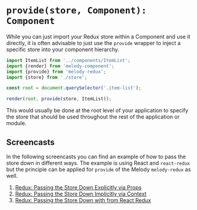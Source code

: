 # `provide(store, Component): Component`

While you can just import your Redux store within a Component and use
it directly, it is often advisable to just use the `provide` wrapper to
inject a specific store into your component hierarchy.

```js
import ItemList from '../components/ItemList';
import {render} from 'melody-component';
import {provide} from 'melody-redux';
import {store} from './store';

const root = document.querySelector('.item-list');

render(root, provide(store, ItemList));
```

This would usually be done at the root level of your application to specify
the store that should be used throughout the rest of the application or module.

## Screencasts

In the following screencasts you can find an example of how to pass the store down
in different ways. The example is using React and `react-redux` but the
principle can be applied for `provide` of the Melody `melody-redux` as well.

1. [Redux: Passing the Store Down Explicitly via Props](https://egghead.io/lessons/javascript-redux-passing-the-store-down-explicitly-via-props)
2. [Redux: Passing the Store Down Implicitly via Context](https://egghead.io/lessons/javascript-redux-passing-the-store-down-implicitly-via-context)
3. [Redux: Passing the Store Down with <Provider> from React Redux](https://egghead.io/lessons/javascript-redux-passing-the-store-down-with-provider-from-react-redux)
